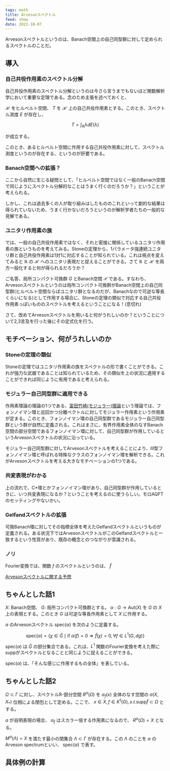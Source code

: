 ```yaml
---
tags: math
title: Arvesonスペクトル
feed: show
date: 2022-10-07
---
```

Arvesonスペクトルというのは、Banach空間上の自己同型群に対して定められるスペクトルのことだ。

## 導入

### 自己共役作用素のスペクトル分解

自己共役作用素のスペクトル分解というのは今さら言うまでもないほど関数解析学において重要な定理である。念のため主張を述べておくと、

$\mathcal{H}$ をヒルベルト空間、 $T$ を $\mathcal{H}$ 上の自己共役作用素とする。このとき、スペクトル測度 $E$ が存在し、

 $$T=\int_\mathbb{R} \lambda dE(\lambda)$$
 
 が成立する。

このとき、あるヒルベルト空間に作用する自己共役作用素に対して、スペクトル測度というのが存在する、というのが肝要である。

### Banach空間への拡張？

ここから自然に生じる疑問として、「ヒルベルト空間ではなく一般のBanach空間で同じようにスペクトル分解的なことはうまく行くのだろうか？」ということが考えられる。

しかし、これは過去多くの人が取り組みはしたもののこれといって劇的な結果は得られていないため、うまく行かないだろうというのが解析学者たちの一般的な見解である。


### ユニタリ作用素の族

では、一般の自己共役作用素ではなく、それと密接に関係しているユニタリ作用素の族というものを考えてみる。Stoneの定理から、1パラメータ強連続ユニタリ群と自己共役作用素は1対1に対応することが知られている。これは視点を変えてみると $\mathbb{R}$ の $\mathcal{H}$ へのユニタリ表現だと捉えることができる。さて $\mathbb{R}$ と $\mathcal{H}$ を両方一般化すると何が得られるだろうか？

ご名答、局所コンパクト可換群 $G$ とBanach空間 $\mathcal{X}$ である。すなわち、Arvesonスペクトルというのは局所コンパクト可換群がBanach空間上の自己同型群(ヒルベルト空間ならばユニタリ群となるのだが、Banachなので可逆な等長くらいになる)として作用する場合に、Stoneの定理の類似で対応する自己共役作用素っぽいもののスペクトルを考えるということになる！(息切れ)

さて、改めてArvesonスペクトルを用いると何がうれしいのか？ということについて2,3言及を行った後にその定式化を行う。

## モチベーション、何がうれしいのか

### Stoneの定理の類似
Stoneの定理ではユニタリ作用素の族をスペクトルの形で書くことができる。これが強力な武器であることは知られているため、その類似を上の状況に適用することができれば同じように有用であると考えられる。

### モジュラー自己同型群に適用できる
作用素環論の理論の1つである、[富田竹崎(モジュラー)理論](notes/富田竹崎(モジュラー)理論.md)という理論では、フォンノイマン環と巡回かつ分離ベクトルに対してモジュラー作用素という作用素が定まる。このとき、フォンノイマン環の自己同型群であるモジュラー自己同型群という群が自然に定義される。これはまさに、有界作用素全体のなすBanach空間の部分空間であるフォンノイマン環に対して、自己同型群が作用しているというArvesonスペクトルの状況に沿っている。

モジュラー自己同型群に対してArvesonスペクトルを考えることにより、III型フォンノイマン環と呼ばれる特殊なクラスのフォンノイマン環を解析できる。これがArvesonスペクトルを考える大きなモチベーションの1つである。

### 共変表現がわかる
上の流れで、C\*環とかフォンノイマン環があり、自己同型群が作用しているときに、いつ共変表現になるか？ということを考えるのに使うらしい。モロAQFTのセッティングやないかい。

### Gelfandスペクトルの拡張
可換Banach環に対してその指標全体を考えたGelfandスペクトルというものが定義される。ある状況下ではArvesonスペクトルがこのGelfandスペクトルと一致するという性質があり、既存の概念とのつながりが意識される。

### ノリ
Fourier変換では、関数 $f$ のスペクトルというのは、 $\hat{f}$  

[Arvesonスペクトルに関する予想](notes/Arvesonスペクトルに関する予想.md)


## ちゃんとした話1
$X:$ Banach空間、 $G:$ 局所コンパクト可換群とする。 $\alpha:G \to \text{Aut}(X)$ を $G$ の $X$ 上の表現とする。このとき $G$ は可逆な等長作用素として $X$ に作用する。

$\alpha$ のArvesonスペクトル $\text{spec}(\alpha)$ を次のように定義する。

$$
    \text{spec}(\alpha)=\{\chi\in \hat G\mid \text{if } \alpha(f)=0 \Rightarrow \hat f(\chi)=0, \forall f\in L^1(G,dg)\}
$$

$\text{spec}(\alpha)$ は $\hat G$ の部分集合である。これは、$L^1$ 関数のFourier変換を考えた際にsuppがスペクトルとなることと同じように捉えることができる。

spec($\alpha$) は、「そんな感じに作用するもの全体」を表している。

## ちゃんとした話2
$\Omega\subset\Gamma$ に対し、スペクトルR-部分空間 $R^\alpha(\Omega)$ を $\alpha_f(x)$ 全体のなす空間の $\sigma(X,X_*)$ 位相による閉包として定める。ここで、 $x\in X, f\in K^1(G), s.t. \text{supp}\hat f\subset\Omega$ とする。

$\alpha$ が自明表現の場合、 $\alpha_f$ はスカラー倍する作用素になるので、 $R^\alpha(\Omega)=X$ となる。



$M^\alpha(\Lambda)=X$ を満たす最小の閉集合 $\Lambda\subset\Gamma$  が存在する。この $\Lambda$ のことを $\alpha$ のArveson spectrumといい、 $\text{spec}(\alpha)$ で表す。


## 具体例の計算
